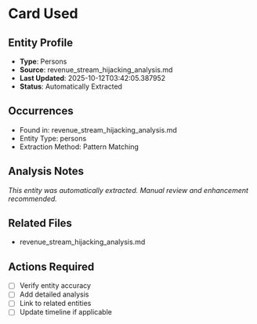 # Card Used

## Entity Profile
- **Type**: Persons
- **Source**: revenue_stream_hijacking_analysis.md
- **Last Updated**: 2025-10-12T03:42:05.387952
- **Status**: Automatically Extracted

## Occurrences
- Found in: revenue_stream_hijacking_analysis.md
- Entity Type: persons
- Extraction Method: Pattern Matching

## Analysis Notes
*This entity was automatically extracted. Manual review and enhancement recommended.*

## Related Files
- revenue_stream_hijacking_analysis.md

## Actions Required
- [ ] Verify entity accuracy
- [ ] Add detailed analysis
- [ ] Link to related entities
- [ ] Update timeline if applicable
